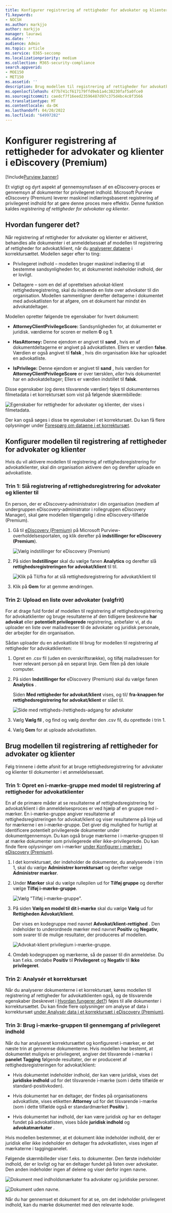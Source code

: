 ```yaml
---
title: Konfigurer registrering af rettigheder for advokater og klienter i eDiscovery (Premium)
f1.keywords:
- NOCSH
ms.author: markjjo
author: markjjo
manager: laurawi
ms.date: ''
audience: Admin
ms.topic: article
ms.service: O365-seccomp
ms.localizationpriority: medium
ms.collection: M365-security-compliance
search.appverid:
- MOE150
- MET150
ms.assetid: ''
description: Brug modellen til registrering af rettigheder for advokatklienten til at bruge den maskinel indlæringsbaserede registrering af privilegeret indhold, når du gennemgår indhold i en Microsoft Purview eDiscovery-sag (Premium).
ms.openlocfilehash: 477b741cf617179ffd9eb1a4c38230faf5a0fce0
ms.sourcegitcommit: caedcf7f16eed23596487d97c375d4bc4c8f3566
ms.translationtype: MT
ms.contentlocale: da-DK
ms.lasthandoff: 04/20/2022
ms.locfileid: "64997282"
---
```

# <a name="set-up-attorney-client-privilege-detection-in-ediscovery-premium"></a>Konfigurer registrering af rettigheder for advokater og klienter i eDiscovery (Premium)

[!include[Purview banner](../includes/purview-rebrand-banner.md)]

Et vigtigt og dyrt aspekt af gennemsynsfasen af en eDiscovery-proces er gennemsyn af dokumenter for privilegeret indhold. Microsoft Purview eDiscovery (Premium) leverer maskinel indlæringsbaseret registrering af privilegeret indhold for at gøre denne proces mere effektiv. Denne funktion kaldes *registrering af rettigheder for advokater og klienter*.

## <a name="how-does-it-work"></a>Hvordan fungerer det?

Når registrering af rettigheder for advokater og klienter er aktiveret, behandles alle dokumenter i et anmeldelsessæt af modellen til registrering af rettigheder for advokat/klient, når du [analyserer dataene](analyzing-data-in-review-set.md) i korrektursættet. Modellen søger efter to ting:

- Privilegeret indhold – modellen bruger maskinel indlæring til at bestemme sandsynligheden for, at dokumentet indeholder indhold, der er lovligt.

- Deltagere – som en del af oprettelsen advokat-klient rettighedsregistrering, skal du indsende en liste over advokater til din organisation. Modellen sammenligner derefter deltagerne i dokumentet med advokatlisten for at afgøre, om et dokument har mindst én advokatdeltager.

Modellen opretter følgende tre egenskaber for hvert dokument:

- **AttorneyClientPrivilegeScore:** Sandsynligheden for, at dokumentet er juridisk. værdierne for scoren er mellem **0** og **1**.

- **HasAttorney:** Denne ejendom er angivet til **sand** , hvis en af dokumentdeltagerne er angivet på advokatlisten. Ellers er værdien **false**. Værdien er også angivet til **falsk** , hvis din organisation ikke har uploadet en advokatliste.

- **IsPrivilege:** Denne ejendom er angivet til **sand** , hvis værdien for **AttorneyClientPrivilegeScore** er over tærsklen, *eller* hvis dokumentet har en advokatdeltager; Ellers er værdien indstillet til **falsk**.

Disse egenskaber (og deres tilsvarende værdier) føjes til dokumenternes filmetadata i et korrektursæt som vist på følgende skærmbillede:

![Egenskaber for rettigheder for advokater og klienter, der vises i filmetadata.](../media/AeDAttorneyClientPrivilegeMetadata.png)

Der kan også søges i disse tre egenskaber i et korrektursæt. Du kan få flere oplysninger under [Forespørg om dataene i et korrektursæt](review-set-search.md).

## <a name="set-up-the-attorney-client-privilege-detection-model"></a>Konfigurer modellen til registrering af rettigheder for advokater og klienter

Hvis du vil aktivere modellen til registrering af rettighedsregistrering for advokatklienter, skal din organisation aktivere den og derefter uploade en advokatliste.

### <a name="step-1-turn-on-attorney-client-privilege-detection"></a>Trin 1: Slå registrering af rettighedsregistrering for advokater og klienter til

En person, der er eDiscovery-administrator i din organisation (medlem af undergruppen eDiscovery-administrator i rollegruppen eDiscovery Manager), skal gøre modellen tilgængelig i dine eDiscovery-tilfælde (Premium).

1. Gå til [eDiscovery (Premium)](https://go.microsoft.com/fwlink/p/?linkid=2173764) på Microsoft Purview-overholdelsesportalen, og klik derefter på **indstillinger for eDiscovery (Premium**).

   ![Vælg indstillinger for eDiscovery (Premium)](..\media\HistoricalVersions1.png)

2. På siden **Indstillinger** skal du vælge fanen **Analytics** og derefter slå **rettighedsregistreringen for advokat/klient** til til.

   ![Klik på Til/fra for at slå rettighedsregistrering for advokat/klient til](..\media\TurnOnAttorneyClientPrivilegeDetection.png)

3. Klik på **Gem** for at gemme ændringen.

### <a name="step-2-upload-a-list-of-attorneys-optional"></a>Trin 2: Upload en liste over advokater (valgfrit)

For at drage fuld fordel af modellen til registrering af rettighedsregistrering for advokatklienter og bruge resultaterne af den tidligere beskrevne **har advokat** eller **potentielt privilegerede** registrering, anbefaler vi, at du uploader en liste over mailadresser til de advokater og juridisk personale, der arbejder for din organisation.

Sådan uploader du en advokatliste til brug for modellen til registrering af rettigheder for advokatklienten:

1. Opret en .csv fil (uden en overskriftsrække), og tilføj mailadressen for hver relevant person på en separat linje. Gem filen på den lokale computer.

2. På siden **Indstillinger for** eDiscovery (Premium) skal du vælge fanen **Analytics** .

   Siden **Med rettigheder for advokat/klient** vises, og til/ **fra-knappen for rettighedsregistrering for advokat/klient** er slået til.

   ![Side med rettigheds-/rettigheds-adgang for advokater](..\media\AeDUploadAttorneyList1.png)

3. Vælg **Vælg fil** , og find og vælg derefter den .csv fil, du oprettede i trin 1.

4. Vælg **Gem** for at uploade advokatlisten.

## <a name="use-the-attorney-client-privilege-detection-model"></a>Brug modellen til registrering af rettigheder for advokater og klienter

Følg trinnene i dette afsnit for at bruge rettighedsregistrering for advokater og klienter til dokumenter i et anmeldelsessæt.

### <a name="step-1-create-a-smart-tag-group-with-attorney-client-privilege-detection-model"></a>Trin 1: Opret en i-mærke-gruppe med model til registrering af rettigheder for advokatklienter

En af de primære måder at se resultaterne af rettighedsregistrering for advokat/klient i din anmeldelsesproces er ved hjælp af en gruppe med i-mærker. En i-mærke-gruppe angiver resultaterne af rettighedsregistreringen for advokat/klient og viser resultaterne på linje ud for mærkerne i en i-mærke-gruppe. Det giver dig mulighed for hurtigt at identificere potentielt privilegerede dokumenter under dokumentgennemsyn. Du kan også bruge mærkerne i i-mærke-gruppen til at mærke dokumenter som privilegerede eller ikke-privilegerede. Du kan finde flere oplysninger om i-mærker [under Konfigurer i-mærker i eDiscovery (Premium)](smart-tags.md).

1. I det korrektursæt, der indeholder de dokumenter, du analyserede i trin 1, skal du vælge **Administrer korrektursæt** og derefter vælge **Administrer mærker**.

2. Under **Mærker** skal du vælge rullepilen ud for **Tilføj gruppe** og derefter vælge **Tilføj i-mærke-gruppe**.

   ![Vælg "Tilføj i-mærke-gruppe".](../media/AeDCreateSmartTag.png)

3. På siden **Vælg en model til dit i-mærke** skal du vælge **Vælg** ud for **Rettigheden Advokat/klient**.

   Der vises en kodegruppe med navnet **Advokat/klient-rettighed** . Den indeholder to underordnede mærker med navnet **Positiv** og **Negativ**, som svarer til de mulige resultater, der produceres af modellen.

   ![Advokat-klient privilegium i-mærke-gruppe.](../media/AeDAttorneyClientSmartTagGroup.png)

3. Omdøb kodegruppen og mærkerne, så de passer til din anmeldelse. Du kan f.eks. omdøbe **Positiv** til **Privilegeret** og **Negativ** til **Ikke privilegeret**.

### <a name="step-2-analyze-a-review-set"></a>Trin 2: Analysér et korrektursæt

Når du analyserer dokumenterne i et korrektursæt, køres modellen til registrering af rettigheder for advokatklienten også, og de tilsvarende egenskaber (beskrevet i [Hvordan fungerer det?](#how-does-it-work)) føjes til alle dokumenter i korrektursættet. Du kan finde flere oplysninger om analyse af data i korrektursæt [under Analysér data i et korrektursæt i eDiscovery (Premium)](analyzing-data-in-review-set.md).

### <a name="step-3-use-the-smart-tag-group-for-review-of-privileged-content"></a>Trin 3: Brug i-mærke-gruppen til gennemgang af privilegeret indhold

Når du har analyseret korrektursættet og konfigureret i-mærker, er det næste trin at gennemse dokumenterne. Hvis modellen har bestemt, at dokumentet muligvis er privilegeret, angiver det tilsvarende i-mærke i **panelet Tagging** følgende resultater, der er produceret af rettighedsregistreringen for advokat/klient:

- Hvis dokumentet indeholder indhold, der kan være juridisk, vises det **juridiske indhold** ud for det tilsvarende i-mærke (som i dette tilfælde er standard-positivkoden).

- Hvis dokumentet har en deltager, der findes på organisationens advokatliste, vises etiketten **Attorney** ud for det tilsvarende i-mærke (som i dette tilfælde også er standardmærket **Positiv** ).

- Hvis dokumentet har indhold, der kan være juridisk *og* har en deltager fundet på advokatlisten, vises både **juridisk indhold**  og **advokatmærkater** . 

Hvis modellen bestemmer, at et dokument ikke indeholder indhold, der er juridisk eller ikke indeholder en deltager fra advokatlisten, vises ingen af mærkaterne i taggingpanelet.

Følgende skærmbilleder viser f.eks. to dokumenter. Den første indeholder indhold, der er lovligt og har en deltager fundet på listen over advokater. Den anden indeholder ingen af delene og viser derfor ingen navne.

![Dokument med indholdsmærkater fra advokater og juridiske personer.](../media/AeDTaggingPanelLegalContentAttorney.png)

![Dokument uden navne.](../media/AeDTaggingPanelNegative.png)

Når du har gennemset et dokument for at se, om det indeholder privilegeret indhold, kan du mærke dokumentet med den relevante kode.
